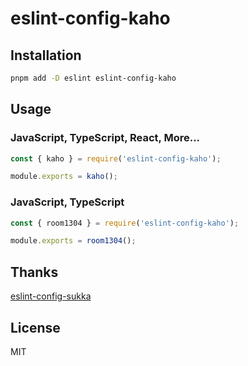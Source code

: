 # eslint-config-kaho

## Installation

```bash
pnpm add -D eslint eslint-config-kaho
```

## Usage

### JavaScript, TypeScript, React, More...

```js
const { kaho } = require('eslint-config-kaho');

module.exports = kaho();
```

### JavaScript, TypeScript

```js
const { room1304 } = require('eslint-config-kaho');

module.exports = room1304();
```

## Thanks

[eslint-config-sukka](https://github.com/SukkaW/eslint-config-sukka)

## License

MIT
